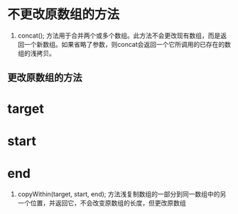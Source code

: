 
# 不更改原数组的方法
1. concat(); 方法用于合并两个或多个数组。此方法不会更改现有数组，而是返回一个新数组。如果省略了参数，则concat会返回一个它所调用的已存在的数组的浅拷贝。

## 更改原数组的方法
# target
# start
# end
1. copyWithin(target, start, end); 方法浅复制数组的一部分到同一数组中的另一个位置，并返回它，不会改变原数组的长度，但更改原数组
